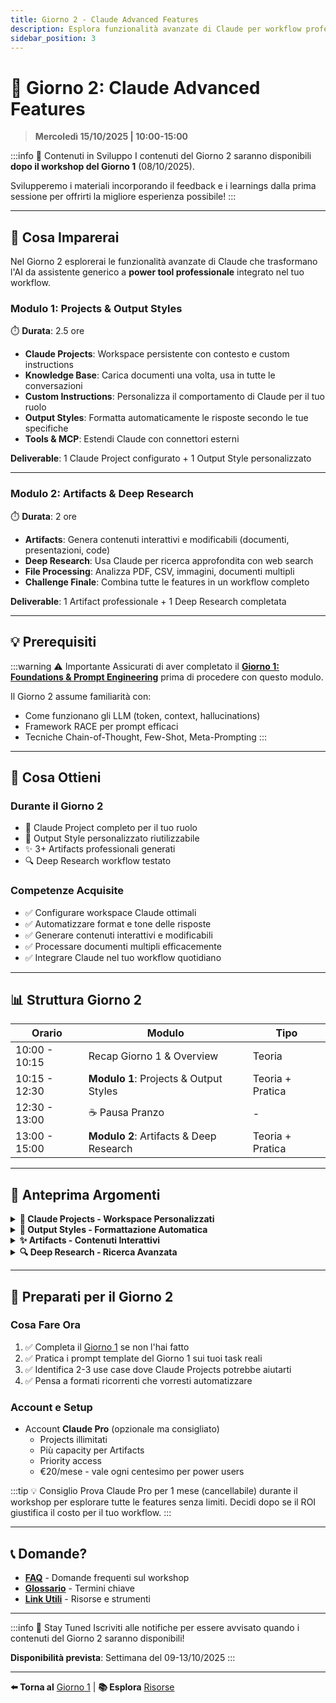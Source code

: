 ```yaml
---
title: Giorno 2 - Claude Advanced Features
description: Esplora funzionalità avanzate di Claude per workflow professionali
sidebar_position: 3
---
```


# 🚀 Giorno 2: Claude Advanced Features

> **Mercoledì 15/10/2025 | 10:00-15:00**

:::info 📅 Contenuti in Sviluppo
I contenuti del Giorno 2 saranno disponibili **dopo il workshop del Giorno 1** (08/10/2025).

Svilupperemo i materiali incorporando il feedback e i learnings dalla prima sessione per offrirti la migliore esperienza possibile!
:::

---

## 🎯 Cosa Imparerai

Nel Giorno 2 esplorerai le funzionalità avanzate di Claude che trasformano l'AI da assistente generico a **power tool professionale** integrato nel tuo workflow.

### Modulo 1: Projects & Output Styles
⏱️ **Durata**: 2.5 ore

- **Claude Projects**: Workspace persistente con contesto e custom instructions
- **Knowledge Base**: Carica documenti una volta, usa in tutte le conversazioni
- **Custom Instructions**: Personalizza il comportamento di Claude per il tuo ruolo
- **Output Styles**: Formatta automaticamente le risposte secondo le tue specifiche
- **Tools & MCP**: Estendi Claude con connettori esterni

**Deliverable**: 1 Claude Project configurato + 1 Output Style personalizzato

---

### Modulo 2: Artifacts & Deep Research
⏱️ **Durata**: 2 ore

- **Artifacts**: Genera contenuti interattivi e modificabili (documenti, presentazioni, code)
- **Deep Research**: Usa Claude per ricerca approfondita con web search
- **File Processing**: Analizza PDF, CSV, immagini, documenti multipli
- **Challenge Finale**: Combina tutte le features in un workflow completo

**Deliverable**: 1 Artifact professionale + 1 Deep Research completata

---

## 💡 Prerequisiti

:::warning ⚠️ Importante
Assicurati di aver completato il **[Giorno 1: Foundations & Prompt Engineering](/giorno-1-foundations)** prima di procedere con questo modulo.

Il Giorno 2 assume familiarità con:
- Come funzionano gli LLM (token, context, hallucinations)
- Framework RACE per prompt efficaci
- Tecniche Chain-of-Thought, Few-Shot, Meta-Prompting
:::

---

## 🎁 Cosa Ottieni

### Durante il Giorno 2
- 📁 Claude Project completo per il tuo ruolo
- 🎨 Output Style personalizzato riutilizzabile
- ✨ 3+ Artifacts professionali generati
- 🔍 Deep Research workflow testato

### Competenze Acquisite
- ✅ Configurare workspace Claude ottimali
- ✅ Automatizzare format e tone delle risposte
- ✅ Generare contenuti interattivi e modificabili
- ✅ Processare documenti multipli efficacemente
- ✅ Integrare Claude nel tuo workflow quotidiano

---

## 📊 Struttura Giorno 2

| Orario | Modulo | Tipo |
|--------|--------|------|
| 10:00 - 10:15 | Recap Giorno 1 & Overview | Teoria |
| 10:15 - 12:30 | **Modulo 1**: Projects & Output Styles | Teoria + Pratica |
| 12:30 - 13:00 | ☕ Pausa Pranzo | - |
| 13:00 - 15:00 | **Modulo 2**: Artifacts & Deep Research | Teoria + Pratica |

---

## 🔗 Anteprima Argomenti

<details>
<summary><strong>📁 Claude Projects - Workspace Personalizzati</strong></summary>

Imparerai a:
- Creare Projects per diversi contesti (es: "Status Reports", "Requirements Analysis", "User Research")
- Configurare Custom Instructions permanenti
- Caricare knowledge base rilevante
- Gestire conversazioni multiple nello stesso contesto
- Best practices per organizzazione Projects

**Esempio pratico PM**: Project "Weekly Status" con template report, lista stakeholder, glossario progetto caricati → ogni settimana generi report in 2 minuti.

</details>

<details>
<summary><strong>🎨 Output Styles - Formattazione Automatica</strong></summary>

Imparerai a:
- Creare Output Style personalizzati per format ricorrenti
- Definire struttura, tone, lunghezza predefiniti
- Combinare Output Styles con Projects
- Template riutilizzabili per il team

**Esempio pratico Service Designer**: Output Style "User Research Summary" → sempre formato [Insights | Quotes | Recommendations | Next Steps], 500 parole, tone analitico ma accessibile.

</details>

<details>
<summary><strong>✨ Artifacts - Contenuti Interattivi</strong></summary>

Imparerai a:
- Generare documenti strutturati modificabili
- Creare presentazioni e slide decks
- Produrre visualizzazioni e diagrammi
- Iterare e raffinare Artifacts
- Export e condivisione

**Esempio pratico PMO**: Genera dashboard PowerPoint con KPI progetti, grafici status, risk matrix → modifica direttamente nel browser → export per steering committee.

</details>

<details>
<summary><strong>🔍 Deep Research - Ricerca Avanzata</strong></summary>

Imparerai a:
- Abilitare e usare web search in Claude
- Condurre competitive analysis
- Research topic complessi con sintesi
- Verificare fonti e accuracy
- Combinare web search con file caricati

**Esempio pratico**: Analizza competitor landscape, estrai features comparison, genera SWOT analysis — tutto con fonti verificate.

</details>

---

## 🚀 Preparati per il Giorno 2

### Cosa Fare Ora
1. ✅ Completa il [Giorno 1](/giorno-1-foundations) se non l'hai fatto
2. ✅ Pratica i prompt template del Giorno 1 sui tuoi task reali
3. ✅ Identifica 2-3 use case dove Claude Projects potrebbe aiutarti
4. ✅ Pensa a formati ricorrenti che vorresti automatizzare

### Account e Setup
- Account **Claude Pro** (opzionale ma consigliato)
  - Projects illimitati
  - Più capacity per Artifacts
  - Priority access
  - €20/mese - vale ogni centesimo per power users

:::tip 💡 Consiglio
Prova Claude Pro per 1 mese (cancellabile) durante il workshop per esplorare tutte le features senza limiti. Decidi dopo se il ROI giustifica il costo per il tuo workflow.
:::

---

## 📞 Domande?

- **[FAQ](/risorse/faq)** - Domande frequenti sul workshop
- **[Glossario](/risorse/glossario)** - Termini chiave
- **[Link Utili](/risorse/link-utili)** - Risorse e strumenti

---

:::info 🔔 Stay Tuned
Iscriviti alle notifiche per essere avvisato quando i contenuti del Giorno 2 saranno disponibili!

**Disponibilità prevista**: Settimana del 09-13/10/2025
:::

---

**⬅️ Torna al** [Giorno 1](/giorno-1-foundations) | **📚 Esplora** [Risorse](/risorse)
